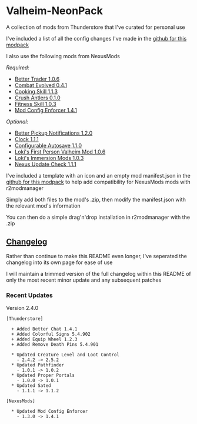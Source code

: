 # Valheim-NeonPack

A collection of mods from Thunderstore that I've curated for personal use

I've included a list of all the config changes I've made in the [github for this modpack][github-extras]

I also use the following mods from NexusMods

_Required:_

- [Better Trader 1.0.6][better-trader]
- [Combat Evolved 0.4.1][combat-evolved]
- [Cooking Skill 1.1.3][cooking-skill]
- [Crush Antlers 0.1.0][crush-antlers]
- [Fitness Skill 1.0.3][fitness-skill]
- [Mod Config Enforcer 1.4.1][mod-config-enforcer]

_Optional:_

- [Better Pickup Notifications 1.2.0][better-pickup-notifications]
- [Clock 1.1.1][clock]
- [Configurable Autosave 1.1.0][configurable-autosave]
- [Loki's First Person Valheim Mod 1.0.6][lokis-first-person]
- [Loki's Immersion Mods 1.0.3][lokis-immersion]
- [Nexus Update Check 1.1.1][nexus-update-check]

I've included a template with an icon and an empty mod manifest.json in the [github for this modpack][github-extras] to help add compatibility for NexusMods mods with r2modmanager

Simply add both files to the mod's .zip, then modify the manifest.json with the relevant mod's information

You can then do a simple drag'n'drop installation in r2modmanager with the .zip

## [Changelog][changelog]

Rather than continue to make this README even longer, I've seperated the changelog into its own page for ease of use

I will maintain a trimmed version of the full changelog within this README of only the most recent minor update and any subsequent patches

### Recent Updates

Version 2.4.0

```text
[Thunderstore]

  + Added Better Chat 1.4.1
  + Added Colorful Signs 5.4.902
  + Added Equip Wheel 1.2.3
  + Added Remove Death Pins 5.4.901

  * Updated Creature Level and Loot Control
    - 2.4.2 -> 2.5.2
  * Updated Pathfinder
    - 1.0.1 -> 1.0.2
  * Updated Proper Portals
    - 1.0.0 -> 1.0.1
  * Updated Sated
    - 1.1.1 -> 1.1.2

[NexusMods]

  * Updated Mod Config Enforcer
    - 1.3.0 -> 1.4.1
```

[changelog]: https://github.com/NeonCarbide/Valheim-NeonPack/blob/main/CHANGELOG.md
[github-extras]: https://github.com/NeonCarbide/Valheim-NeonPack/tree/main/extras
[issue-1]: https://github.com/NeonCarbide/Valheim-NeonPack/issues/1

<!-- Mod Links -->

[better-pickup-notifications]: https://www.nexusmods.com/valheim/mods/528
[better-trader]: https://www.nexusmods.com/valheim/mods/433
[clock]: https://www.nexusmods.com/valheim/mods/85
[combat-evolved]: https://www.nexusmods.com/valheim/mods/301
[configurable-autosave]: https://www.nexusmods.com/valheim/mods/199
[cooking-skill]: https://www.nexusmods.com/valheim/mods/483
[crush-antlers]: https://www.nexusmods.com/valheim/mods/590
[fish-food]: https://www.nexusmods.com/valheim/mods/531
[fitness-skill]: https://www.nexusmods.com/valheim/mods/388
[gathering-skill]: https://www.nexusmods.com/valheim/mods/342
[lokis-first-person]: https://www.nexusmods.com/valheim/mods/100
[lokis-immersion]: https://www.nexusmods.com/valheim/mods/139
[mod-config-enforcer]: https://www.nexusmods.com/valheim/mods/460
[nexus-update-check]: https://www.nexusmods.com/valheim/mods/102
[planting-plus]: https://www.nexusmods.com/valheim/mods/274
